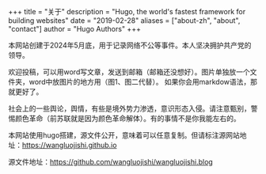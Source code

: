 +++
title = "关于"
description = "Hugo, the world's fastest framework for building websites"
date = "2019-02-28"
aliases = ["about-zh", "about", "contact"]
author = "Hugo Authors"
+++

 本网站创建于2024年5月底，用于记录网络不公等事件。本人坚决拥护共产党的领导。

欢迎投稿，可以用word写文章，发送到邮箱（邮箱还没想好）。图片单独放一个文件夹，word中放图片的地方用（图1、图二代替）。 如果你会用markdow语法，那就更好了。

社会上的一些舆论，舆情，有些是境外势力渗透，意识形态入侵。请注意甄别，警惕颜色革命（前苏联就是因为颜色革命解体）。有的事情不是你我能左右的。

本网站使用hugo搭建，源文件公开，意味着可以任意复制。但请标注源网站地址：https://wangluojishi.github.io

源文件地址：https://github.com/wangluojishi/wangluojishi.blog